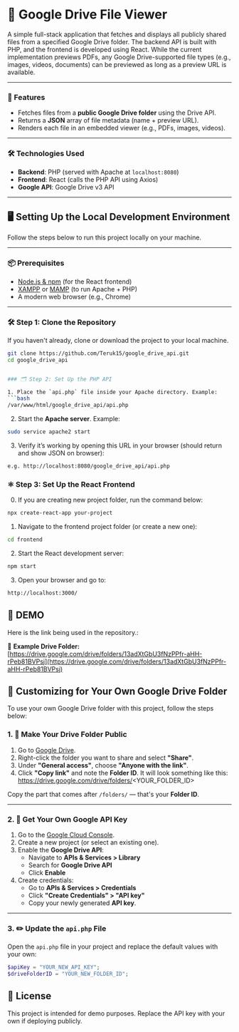 # 📄 Google Drive File Viewer

A simple full-stack application that fetches and displays all publicly shared files from a specified Google Drive folder. The backend API is built with PHP, and the frontend is developed using React. While the current implementation previews PDFs, any Google Drive-supported file types (e.g., images, videos, documents) can be previewed as long as a preview URL is available.

---

### 🚀 Features

- Fetches files from a **public Google Drive folder** using the Drive API.
- Returns a **JSON** array of file metadata (name + preview URL).
- Renders each file in an embedded viewer (e.g., PDFs, images, videos).

---

### 🛠 Technologies Used

- **Backend**: PHP (served with Apache at `localhost:8080`)
- **Frontend**: React (calls the PHP API using Axios)
- **Google API**: Google Drive v3 API

---

## 🖥️ Setting Up the Local Development Environment

Follow the steps below to run this project locally on your machine.

---

### 📦 Prerequisites

- [Node.js & npm](https://nodejs.org/) (for the React frontend)
- [XAMPP](https://www.apachefriends.org/) or [MAMP](https://www.mamp.info/) (to run Apache + PHP)
- A modern web browser (e.g., Chrome)

---

### 🛠 Step 1: Clone the Repository

If you haven't already, clone or download the project to your local machine.

```bash
git clone https://github.com/Teruk15/google_drive_api.git
cd google_drive_api


### 🗂 Step 2: Set Up the PHP API

1. Place the `api.php` file inside your Apache directory. Example:
```bash
/var/www/html/google_drive_api/api.php
```

2. Start the **Apache server**. Example:
```bash
sudo service apache2 start
```

3. Verify it’s working by opening this URL in your browser (should return and show JSON on browser):
```bash
e.g. http://localhost:8080/google_drive_api/api.php
```

### ⚛️ Step 3: Set Up the React Frontend

0. If you are creating new project folder, run the command below:
```bash
npx create-react-app your-project
```

1. Navigate to the frontend project folder (or create a new one):
```bash
cd frontend
```

2. Start the React development server:
```bash
npm start
```

3. Open your browser and go to:
```bash
http://localhost:3000/
```

## 📌 DEMO

Here is the link being used in the repository.:

🔗 **Example Drive Folder:**  
[https://drive.google.com/drive/folders/13adXtGbU3fNzPPfr-aHH-rPeb81BVPsj](https://drive.google.com/drive/folders/13adXtGbU3fNzPPfr-aHH-rPeb81BVPsj)


## 🔧 Customizing for Your Own Google Drive Folder

To use your own Google Drive folder with this project, follow the steps below:

### 1. 📁 Make Your Drive Folder Public

1. Go to [Google Drive](https://drive.google.com/).
2. Right-click the folder you want to share and select **"Share"**.
3. Under **"General access"**, choose **"Anyone with the link"**.
4. Click **"Copy link"** and note the **Folder ID**. It will look something like this:
https://drive.google.com/drive/folders/<YOUR_FOLDER_ID>

Copy the part that comes after `/folders/` — that's your **Folder ID**.

---

### 2. 🔑 Get Your Own Google API Key

1. Go to the [Google Cloud Console](https://console.cloud.google.com/).
2. Create a new project (or select an existing one).
3. Enable the **Google Drive API**:
   - Navigate to **APIs & Services > Library**
   - Search for **Google Drive API**
   - Click **Enable**
4. Create credentials:
   - Go to **APIs & Services > Credentials**
   - Click **"Create Credentials" > "API key"**
   - Copy your newly generated **API key**.

---

### 3. ✏️ Update the `api.php` File

Open the `api.php` file in your project and replace the default values with your own:

```php
$apiKey = "YOUR_NEW_API_KEY";
$driveFolderID = "YOUR_NEW_FOLDER_ID";
```

## 📌 License

This project is intended for demo purposes. Replace the API key with your own if deploying publicly.

